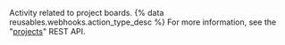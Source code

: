 Activity related to project boards. {% data reusables.webhooks.action_type_desc %} For more information, see the "[projects](/v3/projects)" REST API.